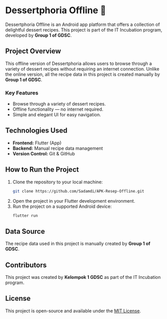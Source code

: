 # Dessertphoria Offline 🍰

Dessertphoria Offline is an Android app platform that offers a collection of delightful dessert recipes. This project is part of the IT Incubation program, developed by **Group 1 of GDSC**.

## Project Overview
This offline version of Dessertphoria allows users to browse through a variety of dessert recipes without requiring an internet connection. Unlike the online version, all the recipe data in this project is created manually by **Group 1 of GDSC**.

### Key Features
- Browse through a variety of dessert recipes.
- Offline functionality — no internet required.
- Simple and elegant UI for easy navigation.

## Technologies Used
- **Frontend:** Flutter (App)
- **Backend:** Manual recipe data management
- **Version Control:** Git & GitHub

## How to Run the Project
1. Clone the repository to your local machine:
   ```bash
   git clone https://github.com/Sadamdi/APK-Resep-Offline.git
   ```
2. Open the project in your Flutter development environment.
3. Run the project on a supported Android device:
   ```bash
   flutter run
   ```

## Data Source
The recipe data used in this project is manually created by **Group 1 of GDSC**.

## Contributors
This project was created by **Kelompok 1 GDSC** as part of the IT Incubation program.

## License
This project is open-source and available under the [MIT License](LICENSE).
